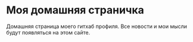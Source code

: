 # Моя домашняя страничка

Домашняя страница моего гитхаб профиля.
Все новости и мои мысли будут появляться на этом сайте.
